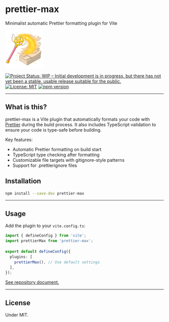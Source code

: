 # prettier-max

Minimalist automatic Prettier formatting plugin for Vite

![prettier-max](images/prettier-max-120.png)

[![Project Status: WIP – Initial development is in progress, but there has not yet been a stable, usable release suitable for the public.](https://www.repostatus.org/badges/latest/wip.svg)](https://www.repostatus.org/#wip)
[![License: MIT](https://img.shields.io/badge/License-MIT-yellow.svg)](https://opensource.org/licenses/MIT)
[![npm version](https://img.shields.io/npm/v/prettier-max.svg)](https://www.npmjs.com/package/prettier-max)

---

## What is this?

prettier-max is a Vite plugin that automatically formats your code with [Prettier](https://prettier.io/) during the build process.
It also includes TypeScript validation to ensure your code is type-safe before building.

Key features:

- Automatic Prettier formatting on build start
- TypeScript type checking after formatting
- Customizable file targets with gitignore-style patterns
- Support for .prettierignore files

## Installation

```bash
npm install --save-dev prettier-max
```

---

## Usage

Add the plugin to your `vite.config.ts`:

```typescript
import { defineConfig } from 'vite';
import prettierMax from 'prettier-max';

export default defineConfig({
  plugins: [
    prettierMax(), // Use default settings
  ],
});
```

[See repository document.](https://github.com/kekyo/prettier-max)

---

## License

Under MIT.
